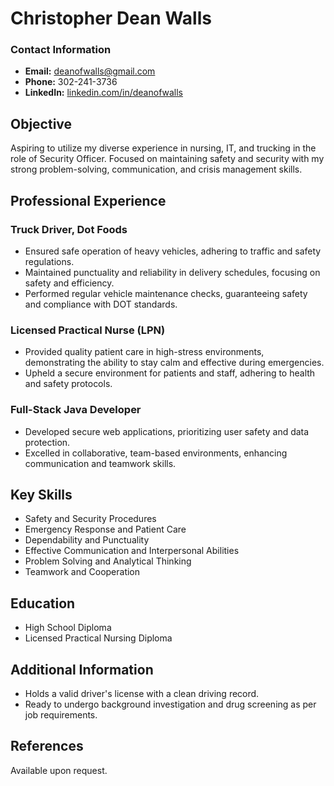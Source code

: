 # Christopher Dean Walls

### Contact Information
- **Email:** deanofwalls@gmail.com
- **Phone:** 302-241-3736
- **LinkedIn:** [linkedin.com/in/deanofwalls](https://www.linkedin.com/in/deanofwalls/)

## Objective
Aspiring to utilize my diverse experience in nursing, IT, and trucking in the role of Security Officer. Focused on maintaining safety and security with my strong problem-solving, communication, and crisis management skills.

## Professional Experience

### Truck Driver, Dot Foods
- Ensured safe operation of heavy vehicles, adhering to traffic and safety regulations.
- Maintained punctuality and reliability in delivery schedules, focusing on safety and efficiency.
- Performed regular vehicle maintenance checks, guaranteeing safety and compliance with DOT standards.

### Licensed Practical Nurse (LPN)
- Provided quality patient care in high-stress environments, demonstrating the ability to stay calm and effective during emergencies.
- Upheld a secure environment for patients and staff, adhering to health and safety protocols.

### Full-Stack Java Developer
- Developed secure web applications, prioritizing user safety and data protection.
- Excelled in collaborative, team-based environments, enhancing communication and teamwork skills.

## Key Skills
- Safety and Security Procedures
- Emergency Response and Patient Care
- Dependability and Punctuality
- Effective Communication and Interpersonal Abilities
- Problem Solving and Analytical Thinking
- Teamwork and Cooperation

## Education
- High School Diploma
- Licensed Practical Nursing Diploma

## Additional Information
- Holds a valid driver's license with a clean driving record.
- Ready to undergo background investigation and drug screening as per job requirements.

## References
Available upon request.

